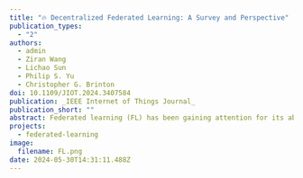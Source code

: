 ```yaml
---
title: "🔥 Decentralized Federated Learning: A Survey and Perspective"
publication_types:
  - "2"
authors:
  - admin
  - Ziran Wang
  - Lichao Sun
  - Philip S. Yu
  - Christopher G. Brinton
doi: 10.1109/JIOT.2024.3407584
publication: _IEEE Internet of Things Journal_
publication_short: ""
abstract: Federated learning (FL) has been gaining attention for its ability to share knowledge while maintaining user data, protecting privacy, increasing learning efficiency, and reducing communication overhead. Decentralized FL (DFL) is a decentralized network architecture that eliminates the need for a central server in contrast to centralized FL (CFL). DFL enables direct communication between clients, resulting in significant savings in communication resources. In this paper, a comprehensive survey and profound perspective are provided for DFL. First, a review of the methodology, challenges, and variants of CFL is conducted, laying the background of DFL. Then, a systematic and detailed perspective on DFL is introduced, including iteration order, communication protocols, network topologies, paradigm proposals, and temporal variability. Next, based on the definition of DFL, several extended variants and categorizations are proposed with state-of-the-art (SOTA) technologies. Lastly, in addition to summarizing the current challenges in the DFL, some possible solutions and future research directions are also discussed.
projects:
  - federated-learning
image:
  filename: FL.png
date: 2024-05-30T14:31:11.488Z
---
```

